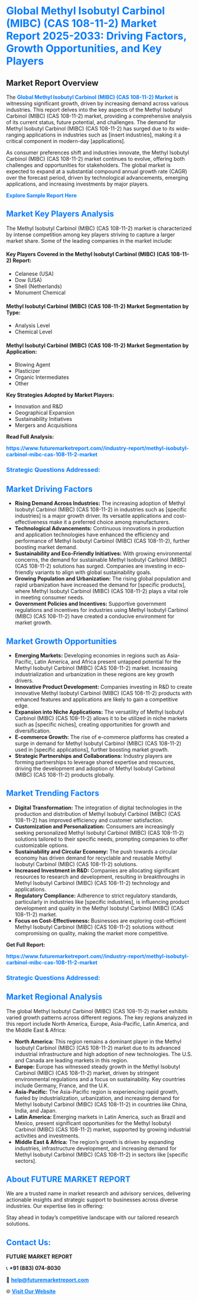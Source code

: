 <h1 style="color: #007BFF;">Global Methyl Isobutyl Carbinol (MIBC) (CAS 108-11-2) Market Report 2025-2033: Driving Factors, Growth Opportunities, and Key Players</h1>

<section id="overview">
<h2>Market Report Overview</h2>
<p>The <a href="https://www.futuremarketreport.com//industry-report/methyl-isobutyl-carbinol-mibc-cas-108-11-2-market" style="color: #007BFF; text-decoration: none;"><strong>Global Methyl Isobutyl Carbinol (MIBC) (CAS 108-11-2) Market</strong></a> is witnessing significant growth, driven by increasing demand across various industries. This report delves into the key aspects of the Methyl Isobutyl Carbinol (MIBC) (CAS 108-11-2) market, providing a comprehensive analysis of its current status, future potential, and challenges. The demand for Methyl Isobutyl Carbinol (MIBC) (CAS 108-11-2) has surged due to its wide-ranging applications in industries such as [insert industries], making it a critical component in modern-day [applications].</p>
<p>As consumer preferences shift and industries innovate, the Methyl Isobutyl Carbinol (MIBC) (CAS 108-11-2) market continues to evolve, offering both challenges and opportunities for stakeholders. The global market is expected to expand at a substantial compound annual growth rate (CAGR) over the forecast period, driven by technological advancements, emerging applications, and increasing investments by major players.</p>
</section>

<section id="overview">
<p><a href="https://www.futuremarketreport.com//request-sample/reportId=85590" style="color: #007BFF; text-decoration: none;"><strong>Explore Sample Report Here</strong></a></p>
</section>

<section id="key-players">
<h2 style="color: #007BFF;">Market Key Players Analysis</h2>
<p>The Methyl Isobutyl Carbinol (MIBC) (CAS 108-11-2) market is characterized by intense competition among key players striving to capture a larger market share. Some of the leading companies in the market include:</p>
<h4>Key Players Covered in the Methyl Isobutyl Carbinol (MIBC) (CAS 108-11-2) Report:</h4>
<ul><li>Celanese (USA)</li><li>Dow (USA)</li><li>Shell (Netherlands)</li><li>Monument Chemical</li></ul>
<h4>Methyl Isobutyl Carbinol (MIBC) (CAS 108-11-2) Market Segmentation by Type:</h4>
<ul><li>Analysis Level</li><li>Chemical Level</li></ul>

<h4>Methyl Isobutyl Carbinol (MIBC) (CAS 108-11-2) Market Segmentation by Application:</h4>
<ul><li>Blowing Agent</li><li>Plasticizer</li><li>Organic Intermediates</li><li>Other</li></ul>
<p><strong>Key Strategies Adopted by Market Players:</strong></p>
<ul>
<li>Innovation and R&D</li>
<li>Geographical Expansion</li>
<li>Sustainability Initiatives</li>
<li>Mergers and Acquisitions</li>
</ul>
</section>

<section>
<p><strong>Read Full Analysis: </strong></p><a href="https://www.futuremarketreport.com//industry-report/methyl-isobutyl-carbinol-mibc-cas-108-11-2-market" style="color: #007BFF; text-decoration: none;"><strong>https://www.futuremarketreport.com//industry-report/methyl-isobutyl-carbinol-mibc-cas-108-11-2-market</strong></a>
<h3 style="color: #007BFF;">Strategic Questions Addressed:</h3>
</section>

<section id="driving-factors">
<h2 style="color: #007BFF;">Market Driving Factors</h2>
<ul>
<li><strong>Rising Demand Across Industries:</strong> The increasing adoption of Methyl Isobutyl Carbinol (MIBC) (CAS 108-11-2) in industries such as [specific industries] is a major growth driver. Its versatile applications and cost-effectiveness make it a preferred choice among manufacturers.</li>
<li><strong>Technological Advancements:</strong> Continuous innovations in production and application technologies have enhanced the efficiency and performance of Methyl Isobutyl Carbinol (MIBC) (CAS 108-11-2), further boosting market demand.</li>
<li><strong>Sustainability and Eco-Friendly Initiatives:</strong> With growing environmental concerns, the demand for sustainable Methyl Isobutyl Carbinol (MIBC) (CAS 108-11-2) solutions has surged. Companies are investing in eco-friendly variants to align with global sustainability goals.</li>
<li><strong>Growing Population and Urbanization:</strong> The rising global population and rapid urbanization have increased the demand for [specific products], where Methyl Isobutyl Carbinol (MIBC) (CAS 108-11-2) plays a vital role in meeting consumer needs.</li>
<li><strong>Government Policies and Incentives:</strong> Supportive government regulations and incentives for industries using Methyl Isobutyl Carbinol (MIBC) (CAS 108-11-2) have created a conducive environment for market growth.</li>
</ul>
</section>

<section id="growth-opportunities">
<h2 style="color: #007BFF;">Market Growth Opportunities</h2>
<ul>
<li><strong>Emerging Markets:</strong> Developing economies in regions such as Asia-Pacific, Latin America, and Africa present untapped potential for the Methyl Isobutyl Carbinol (MIBC) (CAS 108-11-2) market. Increasing industrialization and urbanization in these regions are key growth drivers.</li>
<li><strong>Innovative Product Development:</strong> Companies investing in R&D to create innovative Methyl Isobutyl Carbinol (MIBC) (CAS 108-11-2) products with enhanced features and applications are likely to gain a competitive edge.</li>
<li><strong>Expansion into Niche Applications:</strong> The versatility of Methyl Isobutyl Carbinol (MIBC) (CAS 108-11-2) allows it to be utilized in niche markets such as [specific niches], creating opportunities for growth and diversification.</li>
<li><strong>E-commerce Growth:</strong> The rise of e-commerce platforms has created a surge in demand for Methyl Isobutyl Carbinol (MIBC) (CAS 108-11-2) used in [specific applications], further boosting market growth.</li>
<li><strong>Strategic Partnerships and Collaborations:</strong> Industry players are forming partnerships to leverage shared expertise and resources, driving the development and adoption of Methyl Isobutyl Carbinol (MIBC) (CAS 108-11-2) products globally.</li>
</ul>
</section>

<section id="trending-factors">
<h2 style="color: #007BFF;">Market Trending Factors</h2>
<ul>
<li><strong>Digital Transformation:</strong> The integration of digital technologies in the production and distribution of Methyl Isobutyl Carbinol (MIBC) (CAS 108-11-2) has improved efficiency and customer satisfaction.</li>
<li><strong>Customization and Personalization:</strong> Consumers are increasingly seeking personalized Methyl Isobutyl Carbinol (MIBC) (CAS 108-11-2) solutions tailored to their specific needs, prompting companies to offer customizable options.</li>
<li><strong>Sustainability and Circular Economy:</strong> The push towards a circular economy has driven demand for recyclable and reusable Methyl Isobutyl Carbinol (MIBC) (CAS 108-11-2) solutions.</li>
<li><strong>Increased Investment in R&D:</strong> Companies are allocating significant resources to research and development, resulting in breakthroughs in Methyl Isobutyl Carbinol (MIBC) (CAS 108-11-2) technology and applications.</li>
<li><strong>Regulatory Compliance:</strong> Adherence to strict regulatory standards, particularly in industries like [specific industries], is influencing product development and quality in the Methyl Isobutyl Carbinol (MIBC) (CAS 108-11-2) market.</li>
<li><strong>Focus on Cost-Effectiveness:</strong> Businesses are exploring cost-efficient Methyl Isobutyl Carbinol (MIBC) (CAS 108-11-2) solutions without compromising on quality, making the market more competitive.</li>
</ul>
</section>

<section>
<p><strong>Get Full Report: </strong></p><a href="https://www.futuremarketreport.com//industry-report/methyl-isobutyl-carbinol-mibc-cas-108-11-2-market" style="color: #007BFF; text-decoration: none;"><strong>https://www.futuremarketreport.com//industry-report/methyl-isobutyl-carbinol-mibc-cas-108-11-2-market</strong></a>
<h3 style="color: #007BFF;">Strategic Questions Addressed:</h3>
</section>


<section id="regional-analysis">
<h2 style="color: #007BFF;">Market Regional Analysis</h2>
<p>The global Methyl Isobutyl Carbinol (MIBC) (CAS 108-11-2) market exhibits varied growth patterns across different regions. The key regions analyzed in this report include North America, Europe, Asia-Pacific, Latin America, and the Middle East & Africa:</p>
<ul>
<li><strong>North America:</strong> This region remains a dominant player in the Methyl Isobutyl Carbinol (MIBC) (CAS 108-11-2) market due to its advanced industrial infrastructure and high adoption of new technologies. The U.S. and Canada are leading markets in this region.</li>
<li><strong>Europe:</strong> Europe has witnessed steady growth in the Methyl Isobutyl Carbinol (MIBC) (CAS 108-11-2) market, driven by stringent environmental regulations and a focus on sustainability. Key countries include Germany, France, and the U.K.</li>
<li><strong>Asia-Pacific:</strong> The Asia-Pacific region is experiencing rapid growth, fueled by industrialization, urbanization, and increasing demand for Methyl Isobutyl Carbinol (MIBC) (CAS 108-11-2) in countries like China, India, and Japan.</li>
<li><strong>Latin America:</strong> Emerging markets in Latin America, such as Brazil and Mexico, present significant opportunities for the Methyl Isobutyl Carbinol (MIBC) (CAS 108-11-2) market, supported by growing industrial activities and investments.</li>
<li><strong>Middle East & Africa:</strong> The region’s growth is driven by expanding industries, infrastructure development, and increasing demand for Methyl Isobutyl Carbinol (MIBC) (CAS 108-11-2) in sectors like [specific sectors].</li>
</ul>
</section>

<footer>
<h2 style="color: #007BFF;">About FUTURE MARKET REPORT</h2>
<p>We are a trusted name in market research and advisory services, delivering actionable insights and strategic support to businesses across diverse industries. Our expertise lies in offering:</p>

<p>Stay ahead in today’s competitive landscape with our tailored research solutions.</p>

<h2 style="color: #007BFF;">Contact Us:</h2>
<p><strong>FUTURE MARKET REPORT</strong></p>
<p>📞 <strong>+91 (883) 074-8030</strong></p>
<p>📧 <strong><a href="mailto:help@futuremarketreport.com" style="color: #007BFF;">help@futuremarketreport.com</a></strong></p>
<p>🌐 <strong><a href="https://www.futuremarketreport.com/" style="color: #007BFF;">Visit Our Website</a></strong></p>
</footer>